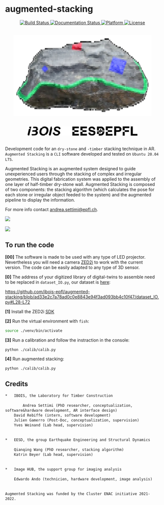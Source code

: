 # augmented-stacking


<div align = "center">
    <a href = "https://github.com/ibois-epfl/augmented-stacking">
        <img src = "https://app.travis-ci.com/kzampog/cilantro.svg?branch=master" alt = "Build Status" />
    </a>
    <a href = "https://github.com/ibois-epfl/augmented-stacking">
        <img src = "https://img.shields.io/badge/documentation-preliminary-orange" alt = "Documentation Status" />
    </a>
    <a href = "https://github.com/ibois-epfl/augmented-stacking">
        <img src = "https://img.shields.io/badge/platform-linux--64-green--gray" alt = "Platform" />
    </a>
    <a href = "https://github.com/ibois-epfl/augmented-stacking">
        <img src = "https://img.shields.io/badge/license-MIT-green--gray" alt = "License" />
    </a>
</div>
<br/>


<p align="center">
    <img src="./logo/whitelogo.png" width="450">
</p>
<br/>

<div align = "center">
    <a>
        <img src = "./img/ibosiTraspBlack.png" height="30"/>
    </a>
    <a>
        <img src = "./img/50x50-00000000.png" height="30"/>
    </a>
    <a>
        <img src = "./img/eesd_logo_black.png" height="30"/>
    </a>
    <a>
        <img src = "./img/logoEPFLblack.png" height="30"/>
    </a>
</div>

<br />

Development code for an `dry-stone` and `-timber` stacking technique in AR. `Augmented Stacking` is a `CLI` software developed and tested on `Ubuntu 20.04 LTS`.

Augmented Stacking is an augmented system designed to guide unexperienced users through the stacking of complex and irregular geometries. This digital fabrication system was applied to the assembly of one layer of half-timber dry-stone wall. Augmented Stacking is composed of two components: the stacking algorithm (which calculates the pose for each stone or irregular object feeded to the system) and the augmented pipeline to display the information. 

For more info contact [andrea.settimi@epfl.ch](andrea.settimi@epfl.ch).

<p>
    <img src="./img/augmented_stones_finalShot_v1.png" width="600">
</p>

<p>
    <img src="./img/demo_placing_example_light.gif" width="600">
</p>

## To run the code

**[00]** The software is made to be used with any type of LED projector. Nevertheless you will need a camera [ZED2i](https://www.stereolabs.com/zed-2i/) to work with the current version. The code can be easily adapted to any type of 3D sensor. 

**[0]** The address of your digitized library of digital-twins to assemble need to be replaced in `dataset_IO.py`, our dataset is [here](https://github.com/ibois-epfl/augmented-stacking-dataset):

https://github.com/ibois-epfl/augmented-stacking/blob/ad33e2c7a78ad0c0e8843e94f3ad093bb4c10f47/dataset_IO.py#L28-L72

**[1]** Install the ZED2i [SDK](https://download.stereolabs.com/zedsdk/3.7/cu115/ubuntu20)

**[2]** Run the virtual environment with `fish`:
```bash
source ./venv/bin/activate
```

**[3]** Run a calibration and follow the instraction in the console:
```bash
python ./calib/calib.py
```

**[4]** Run augmented stacking:
```bash
python ./calib/calib.py
```

## Credits
```
*   IBOIS, the Laboratory for Timber Construction

        Andrea Settimi (PhD researcher, conceptualization, software&hardware development, AR interface design)
	David Rebiffe (intern, software development)
	Julien Gamerro (Post-Doc, conceptualization, supervision)
	Yves Weinand (Lab head, supervision)


*   EESD, the group Earthquake Engineering and Structural Dynamics

	Qianqing Wang (PhD researcher, stacking algorithm)
	Katrin Beyer (Lab head, supervision)


*   Image HUB, the support group for imaging analysis

	Edwardo Ando (technicien, hardware development, image analysis)


Augmented Stacking was funded by the Cluster ENAC initiative 2021-2022.
```


